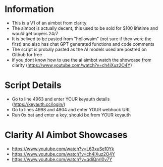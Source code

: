 # Information
- This is a V1 of an aimbot from clarity
- The aimbot is actually decent, this used to be sold for $100 lifetime and would get buyers 24/7
- It is belived to be pasted from "hollowaim" (not sure if they were the first) and also has chat GPT generated functions and code comments
- The script is probaly pasted as the AI models used are postred on Github for free
- if you dont know how to use the ai aimbot watch the showcase from clarity (https://www.youtube.com/watch?v=ch4iXuz2O4Y)
# Script Details
- Go to line 4963 and enter YOUR keyauth details (https://keyauth.cc/login/)
- Go to lines 4998 and 4904 and enter YOUR webhook URL
- Run 0x.bat and enter a key, should be from YOUR keyauth
# Clarity AI Aimbot Showcases
- https://www.youtube.com/watch?v=L63xuSe10Yk
- https://www.youtube.com/watch?v=ch4iXuz2O4Y
- https://www.youtube.com/watch?v=qdiQnrI0v7Y
